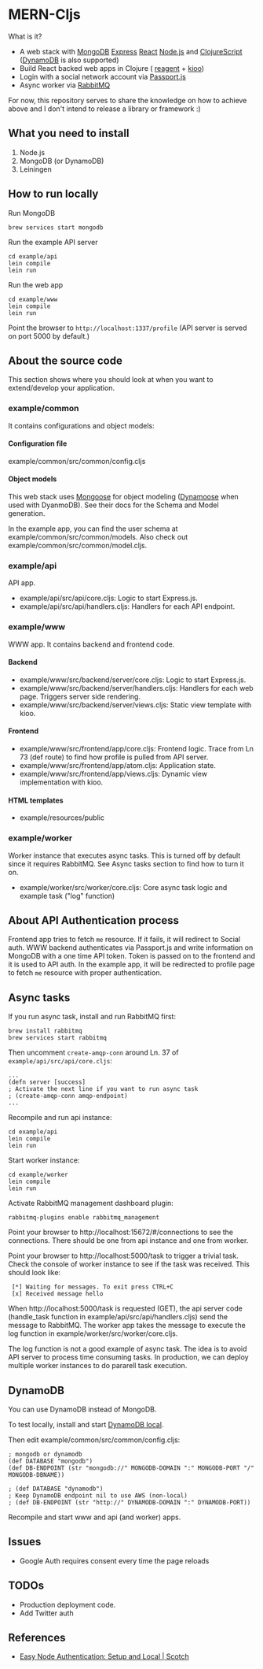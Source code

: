 # MERN-Cljs

What is it?

- A web stack with
  [MongoDB](https://docs.mongodb.org/manual/introduction/)
  [Express](http://expressjs.com)
  [React](https://facebook.github.io/react/)
  [Node.js](https://nodejs.org)
  and [ClojureScript](https://github.com/clojure/clojurescript)
  ([DynamoDB](https://aws.amazon.com/dynamodb/) is also supported)
- Build React backed web apps in Clojure (
  [reagent](https://github.com/reagent-project/reagent) + [kioo](https://github.com/ckirkendall/kioo))
- Login with a social network account via
  [Passport.js](http://passportjs.org)
- Async worker via [RabbitMQ](https://www.rabbitmq.com)

For now, this repository serves to share the knowledge on how to achieve above
and I don't intend to release a library or framework :)

## What you need to install

1. Node.js
2. MongoDB (or DynamoDB)
3. Leiningen

## How to run locally

Run MongoDB

```
brew services start mongodb
```

Run the example API server

```
cd example/api 
lein compile
lein run
```

Run the web app 

```
cd example/www
lein compile
lein run
```

Point the browser to `http://localhost:1337/profile`
(API server is served on port 5000 by default.)

## About the source code

This section shows where you should look at when you want to extend/develop
your application.

### example/common

It contains configurations and object models:

#### Configuration file

example/common/src/common/config.cljs 

#### Object models

This web stack uses [Mongoose](http://mongoosejs.com) for object modeling
([Dynamoose](https://github.com/automategreen/dynamoose) when used with
DyanmoDB). See their docs for the Schema and Model generation.

In the example app, you can find the user schema at
example/common/src/common/models.
Also check out example/common/src/common/model.cljs.

### example/api

API app.

- example/api/src/api/core.cljs: Logic to start Express.js.
- example/api/src/api/handlers.cljs: Handlers for each API endpoint.

### example/www

WWW app. It contains backend and frontend code.

#### Backend

- example/www/src/backend/server/core.cljs: Logic to start Express.js.
- example/www/src/backend/server/handlers.cljs: Handlers for each web page. Triggers
  server side rendering.
- example/www/src/backend/server/views.cljs: Static view template with kioo.

#### Frontend

- example/www/src/frontend/app/core.cljs: Frontend logic. Trace from Ln 73
  (def route) to find how profile is pulled from API server.
- example/www/src/frontend/app/atom.cljs: Application state.
- example/www/src/frontend/app/views.cljs: Dynamic view implementation with kioo.

#### HTML templates

- example/resources/public

### example/worker

Worker instance that executes async tasks. This is turned off by default since
it requires RabbitMQ. See Async tasks section to find how to turn it on.

- example/worker/src/worker/core.cljs: Core async task logic and example task
  ("log" function)

## About API Authentication process

Frontend app tries to fetch `me` resource. If it fails, it will redirect to
Social auth. WWW backend authenticates via Passport.js and write information
on MongoDB with a one time API token. Token is passed on to the frontend and
it is used to API auth. In the example app, it will be redirected to profile
page to fetch `me` resource with proper authentication.

## Async tasks

If you run async task, install and run RabbitMQ first:

```
brew install rabbitmq
brew services start rabbitmq
```

Then uncomment `create-amqp-conn` around Ln. 37 of `example/api/src/api/core.cljs`:

```
...
(defn server [success]
; Activate the next line if you want to run async task 
; (create-amqp-conn amqp-endpoint)
...
```

Recompile and run api instance:

```
cd example/api
lein compile
lein run
```

Start worker instance:

```
cd example/worker
lein compile
lein run
```

Activate RabbitMQ management dashboard plugin:

```
rabbitmq-plugins enable rabbitmq_management
```

Point your browser to http://localhost:15672/#/connections to see the connections.
There should be one from api instance and one from worker.

Point your browser to http://localhost:5000/task to trigger a trivial task.
Check the console of worker instance to see if the task was received. This should
look like:

```
 [*] Waiting for messages. To exit press CTRL+C
 [x] Received message hello
```

When http://localhost:5000/task is requested (GET), the api server code
(handle_task function in example/api/src/api/handlers.cljs) send the message
to RabbitMQ. The worker app takes the message to execute the log function
in example/worker/src/worker/core.cljs.

The log function is not a good example of async task. The idea is to avoid
API server to process time consuming tasks. In production, we can deploy multiple
worker instances to do pararell task execution.

## DynamoDB

You can use DynamoDB instead of MongoDB.

To test locally, install and start
[DynamoDB local](http://docs.aws.amazon.com/amazondynamodb/latest/developerguide/Tools.DynamoDBLocal.html).

Then edit example/common/src/common/config.cljs:

```
; mongodb or dynamodb
(def DATABASE "mongodb")
(def DB-ENDPOINT (str "mongodb://" MONGODB-DOMAIN ":" MONGODB-PORT "/" MONGODB-DBNAME))

; (def DATABASE "dynamodb")
; Keep DynamoDB endpoint nil to use AWS (non-local)
; (def DB-ENDPOINT (str "http://" DYNAMODB-DOMAIN ":" DYNAMODB-PORT))
```

Recompile and start www and api (and worker) apps.

## Issues

- Google Auth requires consent every time the page reloads

## TODOs

- Production deployment code.
- Add Twitter auth

## References

- [Easy Node Authentication: Setup and Local | Scotch](https://scotch.io/tutorials/easy-node-authentication-setup-and-local)
